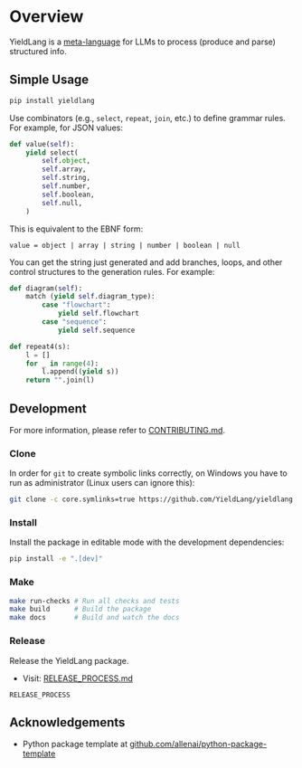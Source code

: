 Overview
========

YieldLang is a [meta-language](https://en.wikipedia.org/wiki/Metalanguage) for LLMs to process (produce and parse) structured info.

## Simple Usage

```bash
pip install yieldlang
```

Use combinators (e.g., `select`, `repeat`, `join`, etc.) to define grammar rules. For example, for JSON values:

```py
def value(self):
    yield select(
        self.object,
        self.array,
        self.string,
        self.number,
        self.boolean,
        self.null,
    )
```

This is equivalent to the EBNF form:

```ebnf
value = object | array | string | number | boolean | null
```

You can get the string just generated and add branches, loops, and other control structures to the generation rules. For example:

```py
def diagram(self):
    match (yield self.diagram_type):
        case "flowchart":
            yield self.flowchart
        case "sequence":
            yield self.sequence
```

```py
def repeat4(s):
    l = []
    for _ in range(4):
        l.append((yield s))
    return "".join(l)
```

## Development

For more information, please refer to [CONTRIBUTING.md](./CONTRIBUTING.md).  

### Clone

In order for `git` to create symbolic links correctly, on Windows you have to run as administrator (Linux users can ignore this):

```bash
git clone -c core.symlinks=true https://github.com/YieldLang/yieldlang.git
```

### Install

Install the package in editable mode with the development dependencies:

```bash
pip install -e ".[dev]"
```

### Make

```bash
make run-checks # Run all checks and tests
make build      # Build the package
make docs       # Build and watch the docs
```

### Release

Release the YieldLang package.

- Visit: [RELEASE_PROCESS.md](./RELEASE_PROCESS.md)

```{toctree}
RELEASE_PROCESS
```


## Acknowledgements

- Python package template at [github.com/allenai/python-package-template](https://github.com/allenai/python-package-template)
